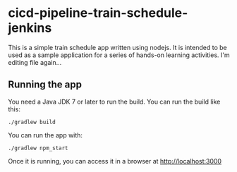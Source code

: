 # cicd-pipeline-train-schedule-jenkins

This is a simple train schedule app written using nodejs. It is intended to be used as a sample application for a series of hands-on learning activities. I'm editing file again...

## Running the app

You need a Java JDK 7 or later to run the build. You can run the build like this:

    ./gradlew build

You can run the app with:

    ./gradlew npm_start

Once it is running, you can access it in a browser at [http://localhost:3000](http://localhost:3000)

